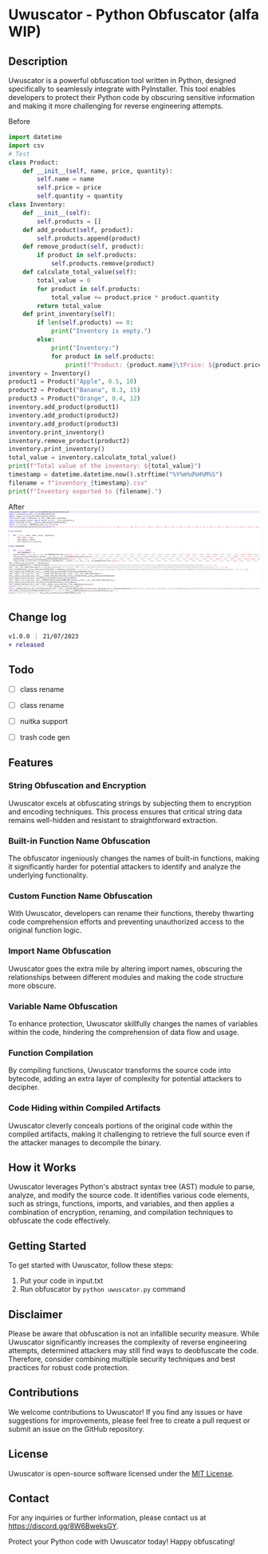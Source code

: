 # Uwuscator - Python Obfuscator (alfa WIP)

## Description

Uwuscator is a powerful obfuscation tool written in Python, designed specifically to seamlessly integrate with PyInstaller. This tool enables developers to protect their Python code by obscuring sensitive information and making it more challenging for reverse engineering attempts.


Before
```python
import datetime
import csv
# Test
class Product:
    def __init__(self, name, price, quantity):
        self.name = name
        self.price = price
        self.quantity = quantity
class Inventory:
    def __init__(self):
        self.products = []
    def add_product(self, product):
        self.products.append(product)
    def remove_product(self, product):
        if product in self.products:
            self.products.remove(product)
    def calculate_total_value(self):
        total_value = 0
        for product in self.products:
            total_value += product.price * product.quantity
        return total_value
    def print_inventory(self):
        if len(self.products) == 0:
            print("Inventory is empty.")
        else:
            print("Inventory:")
            for product in self.products:
                print(f"Product: {product.name}\tPrice: ${product.price}\tQuantity: {product.quantity}")
inventory = Inventory()
product1 = Product("Apple", 0.5, 10)
product2 = Product("Banana", 0.3, 15)
product3 = Product("Orange", 0.4, 12)
inventory.add_product(product1)
inventory.add_product(product2)
inventory.add_product(product3)
inventory.print_inventory()
inventory.remove_product(product2)
inventory.print_inventory()
total_value = inventory.calculate_total_value()
print(f"Total value of the inventory: ${total_value}")
timestamp = datetime.datetime.now().strftime("%Y%m%d%H%M%S")
filename = f"inventory_{timestamp}.csv"
print(f"Inventory exported to {filename}.")
```
After
![Test 1](https://github.com/OxynDev/uwuscator/blob/720aa235a0c6df475c33bbdd9996afeda1cd078d/temp/1.png)



## Change log
```diff
v1.0.0 ⋮ 21/07/2023
+ released
```

## Todo
- [ ] class rename
- [ ] class rename
- [ ] nuitka support
- [ ] trash code gen


## Features

### String Obfuscation and Encryption

Uwuscator excels at obfuscating strings by subjecting them to encryption and encoding techniques. This process ensures that critical string data remains well-hidden and resistant to straightforward extraction.

### Built-in Function Name Obfuscation

The obfuscator ingeniously changes the names of built-in functions, making it significantly harder for potential attackers to identify and analyze the underlying functionality.

### Custom Function Name Obfuscation

With Uwuscator, developers can rename their functions, thereby thwarting code comprehension efforts and preventing unauthorized access to the original function logic.

### Import Name Obfuscation

Uwuscator goes the extra mile by altering import names, obscuring the relationships between different modules and making the code structure more obscure.

### Variable Name Obfuscation

To enhance protection, Uwuscator skillfully changes the names of variables within the code, hindering the comprehension of data flow and usage.

### Function Compilation

By compiling functions, Uwuscator transforms the source code into bytecode, adding an extra layer of complexity for potential attackers to decipher.

### Code Hiding within Compiled Artifacts

Uwuscator cleverly conceals portions of the original code within the compiled artifacts, making it challenging to retrieve the full source even if the attacker manages to decompile the binary.

## How it Works

Uwuscator leverages Python's abstract syntax tree (AST) module to parse, analyze, and modify the source code. It identifies various code elements, such as strings, functions, imports, and variables, and then applies a combination of encryption, renaming, and compilation techniques to obfuscate the code effectively.

## Getting Started

To get started with Uwuscator, follow these steps:

1. Put your code in input.txt
2. Run obfuscator by `python uwuscator.py` command

## Disclaimer

Please be aware that obfuscation is not an infallible security measure. While Uwuscator significantly increases the complexity of reverse engineering attempts, determined attackers may still find ways to deobfuscate the code. Therefore, consider combining multiple security techniques and best practices for robust code protection.

## Contributions

We welcome contributions to Uwuscator! If you find any issues or have suggestions for improvements, please feel free to create a pull request or submit an issue on the GitHub repository.

## License

Uwuscator is open-source software licensed under the [MIT License](link-to-license).

## Contact

For any inquiries or further information, please contact us at https://discord.gg/8W6BweksGY.

Protect your Python code with Uwuscator today! Happy obfuscating!
